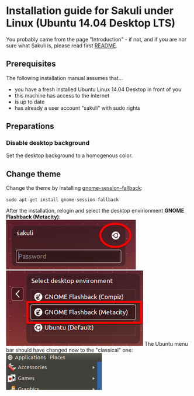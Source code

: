 # Installation guide for Sakuli under Linux (Ubuntu 14.04 Desktop LTS)
You probably came from the page "Introduction" - if not, and if you are nor sure what Sakuli is, please read first [README](https://github.com/ConSol/sakuli/blob/master/README.md). 

## Prerequisites
The following installation manual assumes that...
* you have a fresh installed Ubuntu Linux 14.04 Desktop in front of you
* this machine has access to the internet
* is up to date
* has already a user account "sakuli" with sudo rights


## Preparations
### Disable desktop background 
Set the desktop background to a homogenous color. 

## Change theme
Change the theme by installing [gnome-session-fallback](https://apps.ubuntu.com/cat/applications/gnome-session-fallback/):  

 `sudo apt-get install gnome-session-fallback`

After the installation, relogin and select the desktop envirionment __GNOME Flashback (Metacity)__:
![fallback](https://raw.githubusercontent.com/ConSol/sakuli/master/docs/pics/u_theme_select.jpg)
![flashback](https://raw.githubusercontent.com/ConSol/sakuli/master/docs/pics/u_flashback.jpg)
The Ubuntu menu bar should have changed now to the "classical" one: 
![menu](https://raw.githubusercontent.com/ConSol/sakuli/master/docs/pics/u_menu.jpg)


